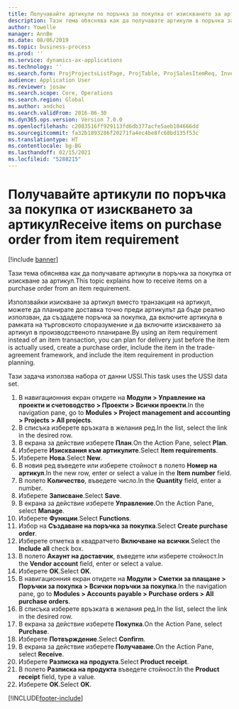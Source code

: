 ```yaml
---
title: Получавайте артикули по поръчка за покупка от изискването за артикул
description: Тази тема обяснява как да получавате артикули в поръчка за покупка от изискване за артикул.
author: Yowelle
manager: AnnBe
ms.date: 08/06/2019
ms.topic: business-process
ms.prod: ''
ms.service: dynamics-ax-applications
ms.technology: ''
ms.search.form: ProjProjectsListPage, ProjTable, ProjSalesItemReq, InventItemIdLookupSimple, PurchCreateFromSalesOrder, VendAccountItemLookup, PurchTable, PurchEditLines
audience: Application User
ms.reviewer: josaw
ms.search.scope: Core, Operations
ms.search.region: Global
ms.author: andchoi
ms.search.validFrom: 2016-06-30
ms.dyn365.ops.version: Version 7.0.0
ms.openlocfilehash: c2083516ff929113fd6db377acfe5aeb104666dd
ms.sourcegitcommit: fa32b1893286f20271fa4ec4be8fc68bd135f53c
ms.translationtype: HT
ms.contentlocale: bg-BG
ms.lasthandoff: 02/15/2021
ms.locfileid: "5288215"
---
```

# <a name="receive-items-on-purchase-order-from-item-requirement"></a><span data-ttu-id="8272f-103">Получавайте артикули по поръчка за покупка от изискването за артикул</span><span class="sxs-lookup"><span data-stu-id="8272f-103">Receive items on purchase order from item requirement</span></span>

[!include [banner](../../includes/banner.md)]

<span data-ttu-id="8272f-104">Тази тема обяснява как да получавате артикули в поръчка за покупка от изискване за артикул.</span><span class="sxs-lookup"><span data-stu-id="8272f-104">This topic explains how to receive items on a purchase order from an item requirement.</span></span>

<span data-ttu-id="8272f-105">Използвайки изискване за артикул вместо транзакция на артикул, можете да планирате доставка точно преди артикулът да бъде реално използван, да създадете поръчка за покупка, да включите артикула в рамката на търговското споразумение и да включите изискването за артикул в производственото планиране.</span><span class="sxs-lookup"><span data-stu-id="8272f-105">By using an item requirement instead of an item transaction, you can plan for delivery just before the item is actually used, create a purchase order, include the item in the trade-agreement framework, and include the item requirement in production planning.</span></span> 

<span data-ttu-id="8272f-106">Тази задача използва набора от данни USSI.</span><span class="sxs-lookup"><span data-stu-id="8272f-106">This task uses the USSI data set.</span></span>

1. <span data-ttu-id="8272f-107">В навигационния екран отидете на **Модули > Управление на проекти и счетоводство > Проекти > Всички проекти**.</span><span class="sxs-lookup"><span data-stu-id="8272f-107">In the navigation pane, go to **Modules > Project management and accounting > Projects > All projects**.</span></span>
2. <span data-ttu-id="8272f-108">В списъка изберете връзката в желания ред.</span><span class="sxs-lookup"><span data-stu-id="8272f-108">In the list, select the link in the desired row.</span></span>
3. <span data-ttu-id="8272f-109">В екрана за действие изберете **План**.</span><span class="sxs-lookup"><span data-stu-id="8272f-109">On the Action Pane, select **Plan**.</span></span>
4. <span data-ttu-id="8272f-110">Изберете **Изисквания към артикулите**.</span><span class="sxs-lookup"><span data-stu-id="8272f-110">Select **Item requirements**.</span></span>
5. <span data-ttu-id="8272f-111">Изберете **Нова**.</span><span class="sxs-lookup"><span data-stu-id="8272f-111">Select **New**.</span></span>
6. <span data-ttu-id="8272f-112">В новия ред въведете или изберете стойност в полето **Номер на артикул**.</span><span class="sxs-lookup"><span data-stu-id="8272f-112">In the new row, enter or select a value in the **Item number** field.</span></span>
7. <span data-ttu-id="8272f-113">В полето **Количество**, въведете число.</span><span class="sxs-lookup"><span data-stu-id="8272f-113">In the **Quantity** field, enter a number.</span></span>
8. <span data-ttu-id="8272f-114">Изберете **Записване**.</span><span class="sxs-lookup"><span data-stu-id="8272f-114">Select **Save**.</span></span>
9. <span data-ttu-id="8272f-115">В екрана за действие изберете **Управление**.</span><span class="sxs-lookup"><span data-stu-id="8272f-115">On the Action Pane, select **Manage**.</span></span>
10. <span data-ttu-id="8272f-116">Изберете **Функции**.</span><span class="sxs-lookup"><span data-stu-id="8272f-116">Select **Functions**.</span></span>
11. <span data-ttu-id="8272f-117">Избор на **Създаване на поръчка за покупка**.</span><span class="sxs-lookup"><span data-stu-id="8272f-117">Select **Create purchase order**.</span></span>
12. <span data-ttu-id="8272f-118">Изберете отметка в квадратчето **Включване на всички**.</span><span class="sxs-lookup"><span data-stu-id="8272f-118">Select the **Include all** check box.</span></span>
13. <span data-ttu-id="8272f-119">В полето **Акаунт на доставчик**, въведете или изберете стойност.</span><span class="sxs-lookup"><span data-stu-id="8272f-119">In the **Vendor account** field, enter or select a value.</span></span>
14. <span data-ttu-id="8272f-120">Изберете **OK**.</span><span class="sxs-lookup"><span data-stu-id="8272f-120">Select **OK**.</span></span>
15. <span data-ttu-id="8272f-121">В навигационния екран отидете на **Модули > Сметки за плащане > Поръчки за покупка > Всички поръчки за покупка**.</span><span class="sxs-lookup"><span data-stu-id="8272f-121">In the navigation pane, go to **Modules > Accounts payable > Purchase orders > All purchase orders**.</span></span>
16. <span data-ttu-id="8272f-122">В списъка изберете връзката в желания ред.</span><span class="sxs-lookup"><span data-stu-id="8272f-122">In the list, select the link in the desired row.</span></span>
17. <span data-ttu-id="8272f-123">В екрана за действие изберете **Покупка**.</span><span class="sxs-lookup"><span data-stu-id="8272f-123">On the Action Pane, select **Purchase**.</span></span>
18. <span data-ttu-id="8272f-124">Изберете **Потвърждение**.</span><span class="sxs-lookup"><span data-stu-id="8272f-124">Select **Confirm**.</span></span>
19. <span data-ttu-id="8272f-125">В екрана за действие изберете **Получаване**.</span><span class="sxs-lookup"><span data-stu-id="8272f-125">On the Action Pane, select **Receive**.</span></span>
20. <span data-ttu-id="8272f-126">Изберете **Разписка на продукта**.</span><span class="sxs-lookup"><span data-stu-id="8272f-126">Select **Product receipt**.</span></span>
21. <span data-ttu-id="8272f-127">В полето **Разписка на продукта** въведете стойност.</span><span class="sxs-lookup"><span data-stu-id="8272f-127">In the **Product receipt** field, type a value.</span></span>
22. <span data-ttu-id="8272f-128">Изберете **OK**.</span><span class="sxs-lookup"><span data-stu-id="8272f-128">Select **OK**.</span></span>



[!INCLUDE[footer-include](../../includes/footer-banner.md)]